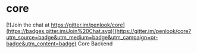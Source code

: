 # core

[![Join the chat at https://gitter.im/penlook/core](https://badges.gitter.im/Join%20Chat.svg)](https://gitter.im/penlook/core?utm_source=badge&utm_medium=badge&utm_campaign=pr-badge&utm_content=badge)
Core Backend
